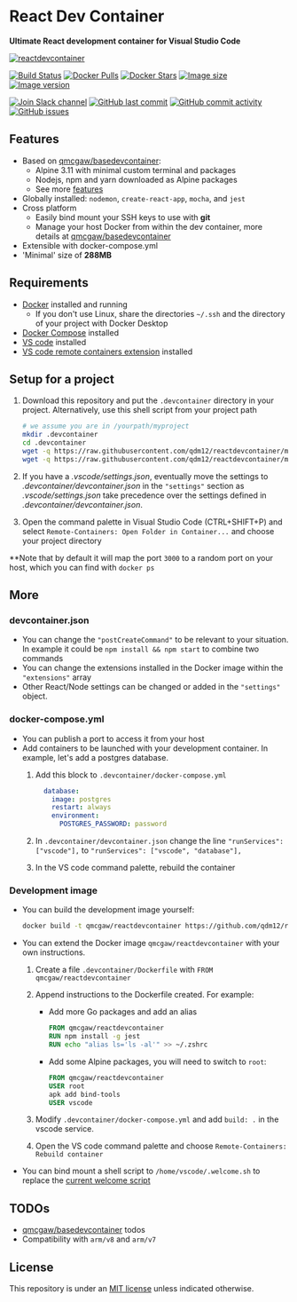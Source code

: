 # React Dev Container

**Ultimate React development container for Visual Studio Code**

[![reactdevcontainer](https://github.com/qdm12/reactdevcontainer/raw/master/title.svg)](https://hub.docker.com/r/qmcgaw/reactdevcontainer)

[![Build Status](https://travis-ci.org/qdm12/reactdevcontainer.svg?branch=master)](https://travis-ci.org/qdm12/reactdevcontainer)
[![Docker Pulls](https://img.shields.io/docker/pulls/qmcgaw/reactdevcontainer.svg)](https://hub.docker.com/r/qmcgaw/reactdevcontainer)
[![Docker Stars](https://img.shields.io/docker/stars/qmcgaw/reactdevcontainer.svg)](https://hub.docker.com/r/qmcgaw/reactdevcontainer)
[![Image size](https://images.microbadger.com/badges/image/qmcgaw/reactdevcontainer.svg)](https://microbadger.com/images/qmcgaw/reactdevcontainer)
[![Image version](https://images.microbadger.com/badges/version/qmcgaw/reactdevcontainer.svg)](https://microbadger.com/images/qmcgaw/reactdevcontainer)

[![Join Slack channel](https://img.shields.io/badge/slack-@qdm12-yellow.svg?logo=slack)](https://join.slack.com/t/qdm12/shared_invite/enQtOTE0NjcxNTM1ODc5LTYyZmVlOTM3MGI4ZWU0YmJkMjUxNmQ4ODQ2OTAwYzMxMTlhY2Q1MWQyOWUyNjc2ODliNjFjMDUxNWNmNzk5MDk)
[![GitHub last commit](https://img.shields.io/github/last-commit/qdm12/reactdevcontainer.svg)](https://github.com/qdm12/reactdevcontainer/issues)
[![GitHub commit activity](https://img.shields.io/github/commit-activity/y/qdm12/reactdevcontainer.svg)](https://github.com/qdm12/reactdevcontainer/issues)
[![GitHub issues](https://img.shields.io/github/issues/qdm12/reactdevcontainer.svg)](https://github.com/qdm12/reactdevcontainer/issues)

## Features

- Based on [qmcgaw/basedevcontainer](https://github.com/qdm12/basedevcontainer):
    - Alpine 3.11 with minimal custom terminal and packages
    - Nodejs, npm and yarn downloaded as Alpine packages
    - See more [features](https://github.com/qdm12/basedevcontainer#features)
- Globally installed: `nodemon`, `create-react-app`, `mocha`, and `jest`
- Cross platform
    - Easily bind mount your SSH keys to use with **git**
    - Manage your host Docker from within the dev container, more details at [qmcgaw/basedevcontainer](https://github.com/qdm12/basedevcontainer#features)
- Extensible with docker-compose.yml
- 'Minimal' size of **288MB**

## Requirements

- [Docker](https://www.docker.com/products/docker-desktop) installed and running
    - If you don't use Linux, share the directories `~/.ssh` and the directory of your project with Docker Desktop
- [Docker Compose](https://docs.docker.com/compose/install/) installed
- [VS code](https://code.visualstudio.com/download) installed
- [VS code remote containers extension](https://marketplace.visualstudio.com/items?itemName=ms-vscode-remote.remote-containers) installed

## Setup for a project

1. Download this repository and put the `.devcontainer` directory in your project.
   Alternatively, use this shell script from your project path

    ```sh
    # we assume you are in /yourpath/myproject
    mkdir .devcontainer
    cd .devcontainer
    wget -q https://raw.githubusercontent.com/qdm12/reactdevcontainer/master/.devcontainer/devcontainer.json
    wget -q https://raw.githubusercontent.com/qdm12/reactdevcontainer/master/.devcontainer/docker-compose.yml
    ```

1. If you have a *.vscode/settings.json*, eventually move the settings to *.devcontainer/devcontainer.json* in the `"settings"` section as *.vscode/settings.json* take precedence over the settings defined in *.devcontainer/devcontainer.json*.
1. Open the command palette in Visual Studio Code (CTRL+SHIFT+P) and select `Remote-Containers: Open Folder in Container...` and choose your project directory

**Note that by default it will map the port `3000` to a random port on your host, which you can find with `docker ps`

## More

### devcontainer.json

- You can change the `"postCreateCommand"` to be relevant to your situation. In example it could be `npm install && npm start` to combine two commands
- You can change the extensions installed in the Docker image within the `"extensions"` array
- Other React/Node settings can be changed or added in the `"settings"` object.

### docker-compose.yml

- You can publish a port to access it from your host
- Add containers to be launched with your development container. In example, let's add a postgres database.
    1. Add this block to `.devcontainer/docker-compose.yml`

        ```yml
          database:
            image: postgres
            restart: always
            environment:
              POSTGRES_PASSWORD: password
        ```

    1. In `.devcontainer/devcontainer.json` change the line `"runServices": ["vscode"],` to `"runServices": ["vscode", "database"],`
    1. In the VS code command palette, rebuild the container

### Development image

- You can build the development image yourself:

    ```sh
    docker build -t qmcgaw/reactdevcontainer https://github.com/qdm12/reactdevcontainer.git
    ```

- You can extend the Docker image `qmcgaw/reactdevcontainer` with your own instructions.

    1. Create a file `.devcontainer/Dockerfile` with `FROM qmcgaw/reactdevcontainer`
    1. Append instructions to the Dockerfile created. For example:
        - Add more Go packages and add an alias

            ```Dockerfile
            FROM qmcgaw/reactdevcontainer
            RUN npm install -g jest
            RUN echo "alias ls='ls -al'" >> ~/.zshrc
            ```

        - Add some Alpine packages, you will need to switch to `root`:

            ```Dockerfile
            FROM qmcgaw/reactdevcontainer
            USER root
            apk add bind-tools
            USER vscode
            ```

    1. Modify `.devcontainer/docker-compose.yml` and add `build: .` in the vscode service.
    1. Open the VS code command palette and choose `Remote-Containers: Rebuild container`

- You can bind mount a shell script to `/home/vscode/.welcome.sh` to replace the [current welcome script](shell/.welcome.sh)

## TODOs

- [qmcgaw/basedevcontainer](https://github.com/qdm12/basedevcontainer) todos
- Compatibility with `arm/v8` and `arm/v7`

## License

This repository is under an [MIT license](https://github.com/qdm12/reactdevcontainer/master/LICENSE) unless indicated otherwise.

